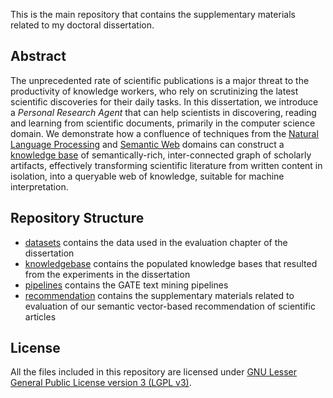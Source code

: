 This is the main repository that contains the supplementary materials related to my doctoral dissertation.

## Abstract
The unprecedented rate of scientific publications is a major threat to the productivity of knowledge workers, who rely on scrutinizing the latest scientific discoveries for their daily tasks. In this dissertation, we introduce a *Personal Research Agent* that can help scientists in discovering, reading and learning from scientific documents, primarily in the computer science domain. We demonstrate how a confluence of techniques from the [Natural Language Processing](https://en.wikipedia.org/wiki/Natural-language_processing) and [Semantic Web](https://en.wikipedia.org/wiki/Semantic_Web) domains can construct a [knowledge base](https://en.wikipedia.org/wiki/Knowledge_base) of semantically-rich, inter-connected graph of scholarly artifacts, effectively transforming scientific literature from written content in isolation, into a queryable web of knowledge, suitable for machine interpretation.

## Repository Structure
* [datasets](../master/datasets) contains the data used in the evaluation chapter of the dissertation
* [knowledgebase](../master/knowledgebase) contains the populated knowledge bases that resulted from the experiments in the dissertation
* [pipelines](../master/pipelines) contains the GATE text mining pipelines
* [recommendation](../master/recommendation) contains the supplementary materials related to evaluation of our semantic vector-based recommendation of scientific articles

## License
All the files included in this repository are licensed under [GNU Lesser General Public License version 3 (LGPL v3)](https://opensource.org/licenses/lgpl-3.0.html).
